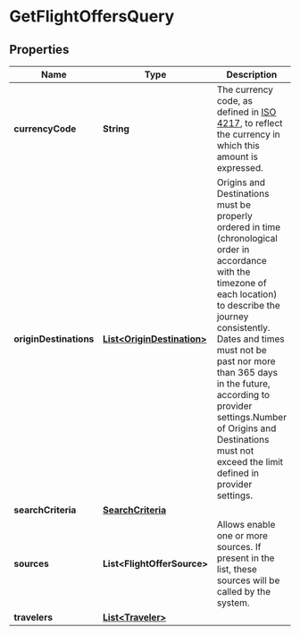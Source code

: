 

# GetFlightOffersQuery


## Properties

| Name | Type | Description | Notes |
|------------ | ------------- | ------------- | -------------|
|**currencyCode** | **String** | The currency code, as defined in [ISO 4217](https://en.wikipedia.org/wiki/ISO_4217), to reflect the currency in which this amount is expressed. |  [optional] |
|**originDestinations** | [**List&lt;OriginDestination&gt;**](OriginDestination.md) | Origins and Destinations must be properly ordered in time (chronological order in accordance with the timezone of each location) to describe the journey consistently. Dates and times must not be past nor more than 365 days in the future, according to provider settings.Number of Origins and Destinations must not exceed the limit defined in provider settings. |  |
|**searchCriteria** | [**SearchCriteria**](SearchCriteria.md) |  |  [optional] |
|**sources** | **List&lt;FlightOfferSource&gt;** | Allows enable one or more sources. If present in the list, these sources will be called by the system. |  |
|**travelers** | [**List&lt;Traveler&gt;**](Traveler.md) |  |  |



